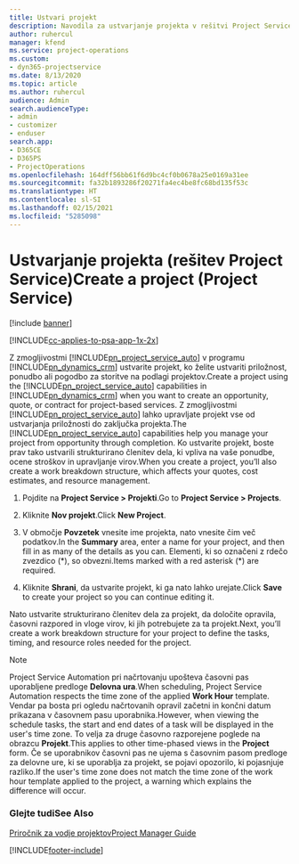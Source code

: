 ```yaml
---
title: Ustvari projekt
description: Navodila za ustvarjanje projekta v rešitvi Project Service
author: ruhercul
manager: kfend
ms.service: project-operations
ms.custom:
- dyn365-projectservice
ms.date: 8/13/2020
ms.topic: article
ms.author: ruhercul
audience: Admin
search.audienceType:
- admin
- customizer
- enduser
search.app:
- D365CE
- D365PS
- ProjectOperations
ms.openlocfilehash: 164dff56bb61f6d9bc4cf0b0678a25e0169a31ee
ms.sourcegitcommit: fa32b1893286f20271fa4ec4be8fc68bd135f53c
ms.translationtype: HT
ms.contentlocale: sl-SI
ms.lasthandoff: 02/15/2021
ms.locfileid: "5285098"
---
```

# <a name="create-a-project-project-service"></a><span data-ttu-id="537c3-103">Ustvarjanje projekta (rešitev Project Service)</span><span class="sxs-lookup"><span data-stu-id="537c3-103">Create a project (Project Service)</span></span>

[!include [banner](../includes/psa-now-project-operations.md)]

[!INCLUDE[cc-applies-to-psa-app-1x-2x](../includes/cc-applies-to-psa-app-1x-2x.md)]

<span data-ttu-id="537c3-104">Z zmogljivostmi [!INCLUDE[pn_project_service_auto](../includes/pn-project-service-auto.md)] v programu [!INCLUDE[pn_dynamics_crm](../includes/pn-dynamics-crm.md)] ustvarite projekt, ko želite ustvariti priložnost, ponudbo ali pogodbo za storitve na podlagi projektov.</span><span class="sxs-lookup"><span data-stu-id="537c3-104">Create a project using the [!INCLUDE[pn_project_service_auto](../includes/pn-project-service-auto.md)] capabilities in [!INCLUDE[pn_dynamics_crm](../includes/pn-dynamics-crm.md)] when you want to create an opportunity, quote, or contract for project-based services.</span></span> <span data-ttu-id="537c3-105">Z zmogljivostmi [!INCLUDE[pn_project_service_auto](../includes/pn-project-service-auto.md)] lahko upravljate projekt vse od ustvarjanja priložnosti do zaključka projekta.</span><span class="sxs-lookup"><span data-stu-id="537c3-105">The [!INCLUDE[pn_project_service_auto](../includes/pn-project-service-auto.md)] capabilities help you manage your project from opportunity through completion.</span></span> <span data-ttu-id="537c3-106">Ko ustvarite projekt, boste prav tako ustvarili strukturirano členitev dela, ki vpliva na vaše ponudbe, ocene stroškov in upravljanje virov.</span><span class="sxs-lookup"><span data-stu-id="537c3-106">When you create a project, you’ll also create a work breakdown structure, which affects your quotes, cost estimates, and resource management.</span></span>  
  
1.  <span data-ttu-id="537c3-107">Pojdite na **Project Service > Projekti**.</span><span class="sxs-lookup"><span data-stu-id="537c3-107">Go to **Project Service > Projects**.</span></span>  
  
2.  <span data-ttu-id="537c3-108">Kliknite **Nov projekt**.</span><span class="sxs-lookup"><span data-stu-id="537c3-108">Click **New Project**.</span></span>  
  
3.  <span data-ttu-id="537c3-109">V območje **Povzetek** vnesite ime projekta, nato vnesite čim več podatkov.</span><span class="sxs-lookup"><span data-stu-id="537c3-109">In the **Summary** area, enter a name for your project, and then fill in as many of the details as you can.</span></span> <span data-ttu-id="537c3-110">Elementi, ki so označeni z rdečo zvezdico (\*), so obvezni.</span><span class="sxs-lookup"><span data-stu-id="537c3-110">Items marked with a red asterisk (\*) are required.</span></span>  
  
4.  <span data-ttu-id="537c3-111">Kliknite **Shrani**, da ustvarite projekt, ki ga nato lahko urejate.</span><span class="sxs-lookup"><span data-stu-id="537c3-111">Click **Save** to create your project so you can continue editing it.</span></span>  
  
<span data-ttu-id="537c3-112">Nato ustvarite strukturirano členitev dela za projekt, da določite opravila, časovni razpored in vloge virov, ki jih potrebujete za ta projekt.</span><span class="sxs-lookup"><span data-stu-id="537c3-112">Next, you’ll create a work breakdown structure for your project to define the tasks, timing, and resource roles needed for the project.</span></span>  

> [!NOTE]
> <span data-ttu-id="537c3-113">Project Service Automation pri načrtovanju upošteva časovni pas uporabljene predloge **Delovna ura**.</span><span class="sxs-lookup"><span data-stu-id="537c3-113">When scheduling, Project Service Automation respects the time zone of the applied **Work Hour** template.</span></span> <span data-ttu-id="537c3-114">Vendar pa bosta pri ogledu načrtovanih opravil začetni in končni datum prikazana v časovnem pasu uporabnika.</span><span class="sxs-lookup"><span data-stu-id="537c3-114">However, when viewing the schedule tasks, the start and end dates of a task will be displayed in the user's time zone.</span></span> <span data-ttu-id="537c3-115">To velja za druge časovno razporejene poglede na obrazcu **Projekt**.</span><span class="sxs-lookup"><span data-stu-id="537c3-115">This applies to other time-phased views in the **Project** form.</span></span> <span data-ttu-id="537c3-116">Če se uporabnikov časovni pas ne ujema s časovnim pasom predloge za delovne ure, ki se uporablja za projekt, se pojavi opozorilo, ki pojasnjuje razliko.</span><span class="sxs-lookup"><span data-stu-id="537c3-116">If the user's time zone does not match the time zone of the work hour template applied to the project, a warning which explains the difference will occur.</span></span> 
  
### <a name="see-also"></a><span data-ttu-id="537c3-117">Glejte tudi</span><span class="sxs-lookup"><span data-stu-id="537c3-117">See Also</span></span>  
 [<span data-ttu-id="537c3-118">Priročnik za vodje projektov</span><span class="sxs-lookup"><span data-stu-id="537c3-118">Project Manager Guide</span></span>](../psa/project-manager-guide.md)


[!INCLUDE[footer-include](../includes/footer-banner.md)]